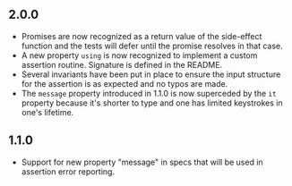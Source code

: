 ## 2.0.0

- Promises are now recognized as a return value of the side-effect function and
  the tests will defer until the promise resolves in that case.
- A new property `using` is now recognized to implement a custom assertion
  routine. Signature is defined in the README.
- Several invariants have been put in place to ensure the input structure for
  the assertion is as expected and no typos are made.
- The `message` property introduced in 1.1.0 is now superceded by the `it`
  property because it's shorter to type and one has limited keystrokes in one's
  lifetime.

## 1.1.0

- Support for new property "message" in specs that will be used in assertion
  error reporting.
